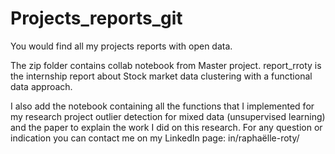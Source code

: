 # Projects_reports_git
You would find all my projects reports with open data. 

The zip folder contains collab notebook from Master project. 
report_rroty is the internship report about Stock market data clustering with a functional data approach. 

I also add the notebook containing all the functions that I implemented for my research project outlier detection for mixed data (unsupervised learning) and the paper to explain the work I did on this research. For any question or indication you can contact me on my LinkedIn page: in/raphaëlle-roty/
